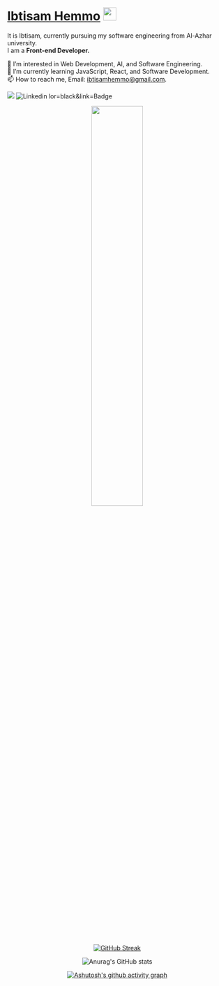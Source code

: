 # [Ibtisam Hemmo](https://github.com/Ibtisam-Hemmo) <img src="https://raw.githubusercontent.com/MartinHeinz/MartinHeinz/master/wave.gif" width="30px">

It is Ibtisam, currently pursuing my software engineering from Al-Azhar university.<br />
I am a **Front-end Developer.** <br />



👀 I’m interested in Web Development, AI, and Software Engineering.  
🌱 I’m currently learning JavaScript, React, and Software Development.  
📫 How to reach me, Email: ibtisamhemmo@gmail.com.

![](https://komarev.com/ghpvc/?username=Ibtisam-Hemmo)
![Linkedin lor=black&link=Badge](https://img.shields.io/badge/-Ibtisam%20Hemmo-292929?style=flat-square&logo=Linkedin&logohttps://www.linkedin.com/in/ibtisam-hemmo-982a42208/) 
 


<div align='center'>
  
  <a href="https://github.com/ibtisam-hemmo/github-readme-stats">
    <img align="center" width="48.5%" src="https://github-readme-stats.vercel.app/api/top-langs/?username=ibtisam-hemmo&layout=compact" />
  </a><br/><br/>
  
   [![GitHub Streak](https://github-readme-streak-stats.herokuapp.com/?user=ibtisam-hemmo)](https://git.io/streak-stats)

  ![Anurag's GitHub stats](https://github-readme-stats.vercel.app/api?username=ibtisam-hemmo&show_icons=true)
  
  [![Ashutosh's github activity graph](https://activity-graph.herokuapp.com/graph?username=ibtisam-hemmo&theme=react-dark)](https://github.com/ibtisam-hemmo/github-readme-activity-graph)

</div>

